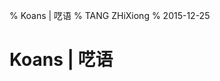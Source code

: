 % Koans | 呓语
% TANG ZHiXiong
% 2015-12-25

Koans | 呓语
============

<div class="koans"><!-- 下面要有空行 | One Empty Line Reserved Below -->
